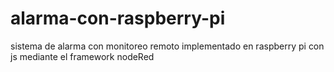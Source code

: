 # alarma-con-raspberry-pi
sistema de alarma con monitoreo remoto implementado en raspberry pi con js mediante el framework nodeRed
